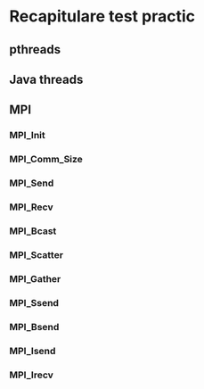 # Recapitulare test practic
## pthreads
## Java threads
## MPI
### MPI_Init
### MPI_Comm_Size
### MPI_Send
### MPI_Recv
### MPI_Bcast
### MPI_Scatter
### MPI_Gather
### MPI_Ssend
### MPI_Bsend
### MPI_Isend
### MPI_Irecv
